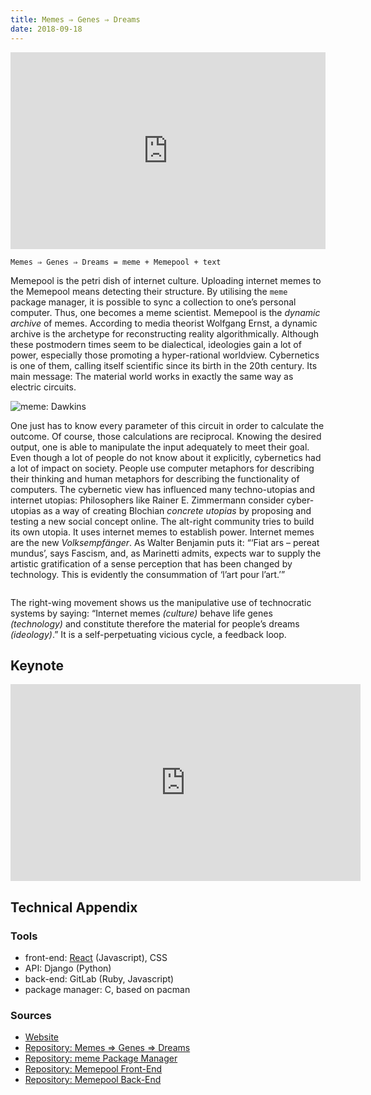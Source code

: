 ```yaml
---
title: Memes ⇒ Genes ⇒ Dreams
date: 2018-09-18
---
```

<div style="padding:62.5% 0 0 0;position:relative;"><iframe src="https://player.vimeo.com/video/292558210?title=0&byline=0&portrait=0" style="position:absolute;top:0;left:0;width:100%;height:100%;" frameborder="0" allow="autoplay; fullscreen" allowfullscreen></iframe></div><script src="https://player.vimeo.com/api/player.js"></script>

```
Memes ⇒ Genes ⇒ Dreams = meme + Memepool + text
```

Memepool is the petri dish of internet culture. Uploading internet memes to the Memepool means detecting their structure. By utilising the `meme` package manager, it is possible to sync a collection to one’s personal computer. Thus, one becomes a meme scientist.
Memepool is the *dynamic archive* of memes. According to media theorist Wolfgang Ernst, a dynamic archive is the archetype for reconstructing reality algorithmically.
Although these postmodern times seem to be dialectical, ideologies gain a lot of power, especially those promoting a hyper-rational worldview. Cybernetics is one of them, calling itself scientific since its birth in the 20th century. Its main message: The material world works in exactly the same way as electric circuits.

![meme: Dawkins]()

One just has to know every parameter of this circuit in order to calculate the outcome. Of course, those calculations are reciprocal. Knowing the desired output, one is able to manipulate the input adequately to meet their goal.
Even though a lot of people do not know about it explicitly, cybernetics had a lot of impact on society. People use computer metaphors for describing their thinking and human metaphors for describing the functionality of computers.
The cybernetic view has influenced many techno-utopias and internet utopias: Philosophers like Rainer E. Zimmermann consider cyber-utopias as a way of creating Blochian *concrete utopias* by proposing and testing a new social concept online. The alt-right community tries to build its own utopia. It uses internet memes to establish power. Internet memes are the new *Volksempfänger*. As Walter Benjamin puts it: “‘Fiat ars – pereat mundus’, says Fascism, and, as Marinetti admits, expects war to supply the artistic gratification of a sense perception that has been changed by technology. This is evidently the consummation of ‘l’art pour l’art.’”

![]()

The right-wing movement shows us the manipulative use of technocratic systems by saying: “Internet memes *(culture)* behave life genes *(technology)* and constitute therefore the material for people’s dreams *(ideology)*.” It is a self-perpetuating vicious cycle, a feedback loop.

## Keynote
<iframe width="560" height="315" src="https://www.youtube-nocookie.com/embed/h4lxjU9YmzE" frameborder="0" allow="accelerometer; autoplay; encrypted-media; gyroscope; picture-in-picture" allowfullscreen></iframe>

## Technical Appendix

### Tools
* front-end: [React](https://reactjs.org/) (Javascript), CSS
* API: Django (Python)
* back-end: GitLab (Ruby, Javascript)
* package manager: C, based on pacman

### Sources
* [Website]()
* [Repository: Memes ⇒ Genes ⇒ Dreams]()
* [Repository: meme Package Manager]()
* [Repository: Memepool Front-End]()
* [Repository: Memepool Back-End]()
